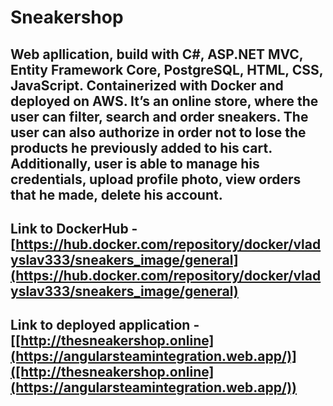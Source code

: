 # Sneakershop

## Web apllication, build with C#, ASP.NET MVC, Entity Framework Core, PostgreSQL, HTML, CSS, JavaScript. Containerized with Docker and deployed on AWS. Itʼs an online store, where the user can filter, search and order sneakers. The user can also authorize in order not to lose the products he previously added to his cart. Additionally, user is able to manage his credentials, upload profile photo, view orders that he made, delete his account.


## Link to DockerHub - [https://hub.docker.com/repository/docker/vladyslav333/sneakers_image/general](https://hub.docker.com/repository/docker/vladyslav333/sneakers_image/general)
## Link to deployed application - [[http://thesneakershop.online](https://angularsteamintegration.web.app/)]([http://thesneakershop.online](https://angularsteamintegration.web.app/))
